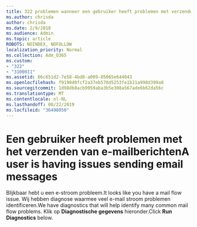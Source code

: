 ```yaml
---
title: 322 problemen wanneer een gebruiker heeft problemen met verzenden
ms.author: chrisda
author: chrisda
ms.date: 2/9/2018
ms.audience: Admin
ms.topic: article
ROBOTS: NOINDEX, NOFOLLOW
localization_priority: Normal
ms.collection: Adm_O365
ms.custom:
- "322"
- "3100011"
ms.assetid: 66c651d2-7e58-4bd8-a009-05065e644043
ms.openlocfilehash: f9190d0fcf2a37eb570d5253fe1b21a998d399a8
ms.sourcegitcommit: 1d98db8acb9959aba3b5e308a567ade6b62da56c
ms.translationtype: MT
ms.contentlocale: nl-NL
ms.lasthandoff: 08/22/2019
ms.locfileid: "36498050"
---
```

# <a name="a-user-is-having-issues-sending-email-messages"></a><span data-ttu-id="430e3-102">Een gebruiker heeft problemen met het verzenden van e-mailberichten</span><span class="sxs-lookup"><span data-stu-id="430e3-102">A user is having issues sending email messages</span></span>

<span data-ttu-id="430e3-103">Blijkbaar hebt u een e-stroom probleem.</span><span class="sxs-lookup"><span data-stu-id="430e3-103">It looks like you have a mail flow issue.</span></span> <span data-ttu-id="430e3-104">Wij hebben diagnose waarmee veel e-mail stroom problemen identificeren.</span><span class="sxs-lookup"><span data-stu-id="430e3-104">We have diagnostics that will help identify many common mail flow problems.</span></span> <span data-ttu-id="430e3-105">Klik op **Diagnostische gegevens** hieronder.</span><span class="sxs-lookup"><span data-stu-id="430e3-105">Click **Run Diagnostics** below.</span></span>
